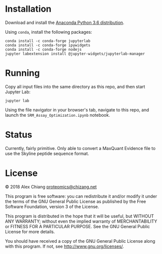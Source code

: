 Installation
============

Download and install the [Anaconda Python 3.6 distribution](https://www.anaconda.com/download/).

Using `conda`, install the following packages:

```
conda install -c conda-forge jupyterlab
conda install -c conda-forge ipywidgets
conda install -c conda-forge nodejs
jupyter labextension install @jupyter-widgets/jupyterlab-manager
```

Running
=======
Copy all input files into the same directory as this repo, and then start
Jupyter Lab:

```
jupyter lab
```

Using the file navigator in your browser's tab, navigate to this repo, and
launch the `SRM_Assay_Optimization.ipynb` notebook.


Status
======
Currently, fairly primitive. Only able to convert a MaxQuant Evidence file
to use the Skyline peptide sequence format.


License
=======
© 2018 Alex Chiang <proteomics@chizang.net>

This program is free software: you can redistribute it and/or modify
it under the terms of the GNU General Public License as published by
the Free Software Foundation, version 3 of the License.

This program is distributed in the hope that it will be useful,
but WITHOUT ANY WARRANTY; without even the implied warranty of
MERCHANTABILITY or FITNESS FOR A PARTICULAR PURPOSE.  See the
GNU General Public License for more details.

You should have received a copy of the GNU General Public License
along with this program.  If not, see <http://www.gnu.org/licenses/>.
